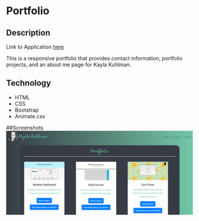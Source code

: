 # Portfolio

## Description
Link to Application [here](https://kaykuhl.github.io/portfolio)

This is a responsive portfolio that provides contact information, portfolio projects, and an about me page for Kayla Kuhlman.

## Technology
- HTML
- CSS
- Bootstrap
- Animate.css

##Screenshots
![Sample of page](assets/images/landing-page.PNG)